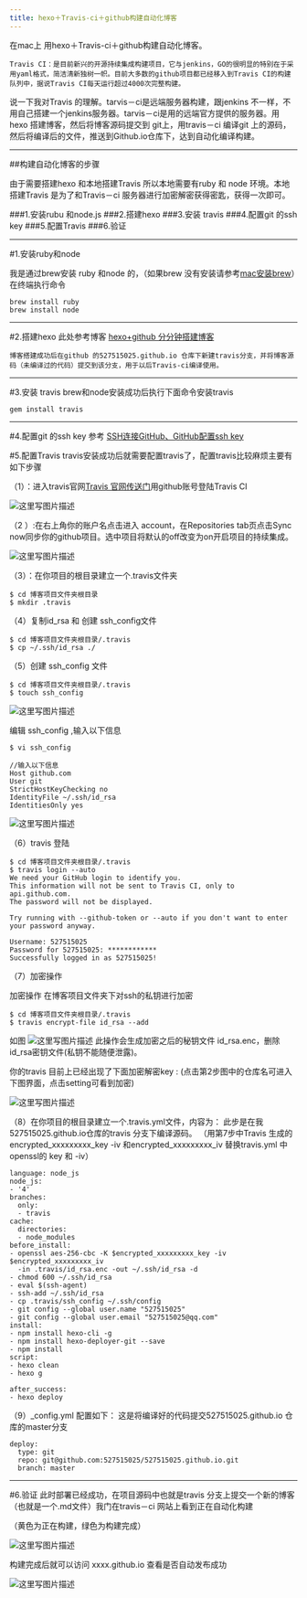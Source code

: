 ```yaml
---
title: hexo＋Travis-ci＋github构建自动化博客
---
```

在mac上 用hexo＋Travis-ci＋github构建自动化博客。

	Travis CI：是目前新兴的开源持续集成构建项目，它与jenkins，GO的很明显的特别在于采用yaml格式，简洁清新独树一帜。目前大多数的github项目都已经移入到Travis CI的构建队列中，据说Travis CI每天运行超过4000次完整构建。
	
说一下我对Travis 的理解。tarvis－ci是远端服务器构建，跟jenkins 不一样，不用自己搭建一个jenkins服务器。tarvis－ci是用的远端官方提供的服务器。用hexo 搭建博客，然后将博客源码提交到 git上，用travis－ci 编译git 上的源码，然后将编译后的文件，推送到Github.io仓库下，达到自动化编译构建。

***
##构建自动化博客的步骤

由于需要搭建hexo 和本地搭建Travis 所以本地需要有ruby 和 node 环境。本地搭建Travis 是为了和Travis－ci 服务器进行加密解密获得密匙，获得一次即可。

###1.安装rubu 和node.js
###2.搭建hexo
###3.安装 travis
###4.配置git 的ssh key
###5.配置Travis
###6.验证


***
#1.安装ruby和node

我是通过brew安装 ruby 和node 的，（如果brew 没有安装请参考[mac安装brew](http://blog.csdn.net/u012373815/article/details/51794271)）在终端执行命令 
```
brew install ruby 
brew install node 
```
***
#2.搭建hexo
此处参考博客
[hexo+github 分分钟搭建博客](http://blog.csdn.net/u012373815/article/details/52266120)

	博客搭建成功后在github 的527515025.github.io 仓库下新建travis分支，并将博客源码（未编译过的代码）提交到该分支，用于以后Travis-ci编译使用。
***
#3.安装 travis
brew和node安装成功后执行下面命令安装travis
```
gem install travis
```
***
#4.配置git 的ssh key
参考
[SSH连接GitHub、GitHub配置ssh key](http://blog.csdn.net/u012373815/article/details/53575362)


#5.配置Travis
travis安装成功后就需要配置travis了，配置travis比较麻烦主要有如下步骤

（1）：进入travis官网[Travis 官网传送门](https://travis-ci.org/)用github账号登陆Travis CI

![这里写图片描述](http://img.blog.csdn.net/20161211174544551?watermark/2/text/aHR0cDovL2Jsb2cuY3Nkbi5uZXQvdTAxMjM3MzgxNQ==/font/5a6L5L2T/fontsize/400/fill/I0JBQkFCMA==/dissolve/70/gravity/SouthEast)

（2 ）:在右上角你的账户名点击进入 account，在Repositories tab页点击Sync now同步你的github项目。选中项目将默认的off改变为on开启项目的持续集成。

![这里写图片描述](http://img.blog.csdn.net/20161211175151946?watermark/2/text/aHR0cDovL2Jsb2cuY3Nkbi5uZXQvdTAxMjM3MzgxNQ==/font/5a6L5L2T/fontsize/400/fill/I0JBQkFCMA==/dissolve/70/gravity/SouthEast)

（3）：在你项目的根目录建立一个.travis文件夹

```
$ cd 博客项目文件夹根目录
$ mkdir .travis
```
（4）复制id_rsa 和 创建 ssh_config文件

```
$ cd 博客项目文件夹根目录/.travis
$ cp ~/.ssh/id_rsa ./
```

（5）创建 ssh_config 文件 
```
$ cd 博客项目文件夹根目录/.travis
$ touch ssh_config
```
![这里写图片描述](http://img.blog.csdn.net/20161211203322400?watermark/2/text/aHR0cDovL2Jsb2cuY3Nkbi5uZXQvdTAxMjM3MzgxNQ==/font/5a6L5L2T/fontsize/400/fill/I0JBQkFCMA==/dissolve/70/gravity/SouthEast)

编辑 ssh_config ,输入以下信息
```
$ vi ssh_config 

//输入以下信息
Host github.com
User git
StrictHostKeyChecking no
IdentityFile ~/.ssh/id_rsa
IdentitiesOnly yes
```
![这里写图片描述](http://img.blog.csdn.net/20161211203359659?watermark/2/text/aHR0cDovL2Jsb2cuY3Nkbi5uZXQvdTAxMjM3MzgxNQ==/font/5a6L5L2T/fontsize/400/fill/I0JBQkFCMA==/dissolve/70/gravity/SouthEast)

（6）travis 登陆

```
$ cd 博客项目文件夹根目录/.travis
$ travis login --auto
We need your GitHub login to identify you.
This information will not be sent to Travis CI, only to api.github.com.
The password will not be displayed.

Try running with --github-token or --auto if you don't want to enter your password anyway.

Username: 527515025
Password for 527515025: ************
Successfully logged in as 527515025!
```
（7）加密操作

加密操作 
在博客项目文件夹下对ssh的私钥进行加密

```
$ cd 博客项目文件夹根目录/.travis
$ travis encrypt-file id_rsa --add
```
如图
![这里写图片描述](http://img.blog.csdn.net/20161211203756021?watermark/2/text/aHR0cDovL2Jsb2cuY3Nkbi5uZXQvdTAxMjM3MzgxNQ==/font/5a6L5L2T/fontsize/400/fill/I0JBQkFCMA==/dissolve/70/gravity/SouthEast)
此操作会生成加密之后的秘钥文件 id_rsa.enc，删除id_rsa密钥文件(私钥不能随便泄露)。

你的travis 目前上已经出现了下面加密解密key :
(点击第2步图中的仓库名可进入下图界面，点击setting可看到加密)

![这里写图片描述](http://img.blog.csdn.net/20161211180713231?watermark/2/text/aHR0cDovL2Jsb2cuY3Nkbi5uZXQvdTAxMjM3MzgxNQ==/font/5a6L5L2T/fontsize/400/fill/I0JBQkFCMA==/dissolve/70/gravity/SouthEast)

（8）在你项目的根目录建立一个.travis.yml文件，内容为：
 此步是在我527515025.github.io仓库的travis 分支下编译源码。
 （用第7步中Travis 生成的 encrypted_xxxxxxxxx_key -iv 和encrypted_xxxxxxxxx_iv  替换travis.yml 中openssl的 key  和 -iv）
 
```
language: node_js
node_js:
- '4'
branches:
  only:
  - travis
cache:
  directories:
  - node_modules
before_install:
- openssl aes-256-cbc -K $encrypted_xxxxxxxxx_key -iv $encrypted_xxxxxxxxx_iv
  -in .travis/id_rsa.enc -out ~/.ssh/id_rsa -d
- chmod 600 ~/.ssh/id_rsa
- eval $(ssh-agent)
- ssh-add ~/.ssh/id_rsa
- cp .travis/ssh_config ~/.ssh/config
- git config --global user.name "527515025"
- git config --global user.email "527515025@qq.com"
install:
- npm install hexo-cli -g
- npm install hexo-deployer-git --save
- npm install
script:
- hexo clean
- hexo g

after_success:
- hexo deploy
```
（9）_config.yml 配置如下：
这是将编译好的代码提交527515025.github.io 仓库的master分支
```
deploy:
  type: git
  repo: git@github.com:527515025/527515025.github.io.git
  branch: master
```
***
#6.验证
此时部署已经成功，在项目源码中也就是travis 分支上提交一个新的博客（也就是一个.md文件）我门在travis－ci 网站上看到正在自动化构建

（黄色为正在构建，绿色为构建完成）

![这里写图片描述](http://img.blog.csdn.net/20161211181837645?watermark/2/text/aHR0cDovL2Jsb2cuY3Nkbi5uZXQvdTAxMjM3MzgxNQ==/font/5a6L5L2T/fontsize/400/fill/I0JBQkFCMA==/dissolve/70/gravity/SouthEast)

构建完成后就可以访问  xxxx.github.io 查看是否自动发布成功

![这里写图片描述](http://img.blog.csdn.net/20161211182211365?watermark/2/text/aHR0cDovL2Jsb2cuY3Nkbi5uZXQvdTAxMjM3MzgxNQ==/font/5a6L5L2T/fontsize/400/fill/I0JBQkFCMA==/dissolve/70/gravity/SouthEast)


